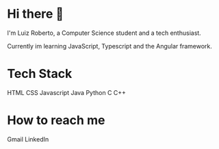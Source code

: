 # Hi there 👋

I'm Luiz Roberto, a Computer Science student and a tech enthusiast.

Currently im learning JavaScript, Typescript and the Angular framework.

# Tech Stack 
HTML
CSS
Javascript
Java
Python
C
C++

# How to reach me
Gmail
LinkedIn
<!--
**LuizzRoberto48/LuizzRoberto48** is a ✨ _special_ ✨ repository because its `README.md` (this file) appears on your GitHub profile.

Here are some ideas to get you started:

- 🔭 I’m currently working on ...
- 🌱 I’m currently learning ...
- 👯 I’m looking to collaborate on ...
- 🤔 I’m looking for help with ...
- 💬 Ask me about ...
- 📫 How to reach me: ...
- 😄 Pronouns: ...
- ⚡ Fun fact: ...
-->
